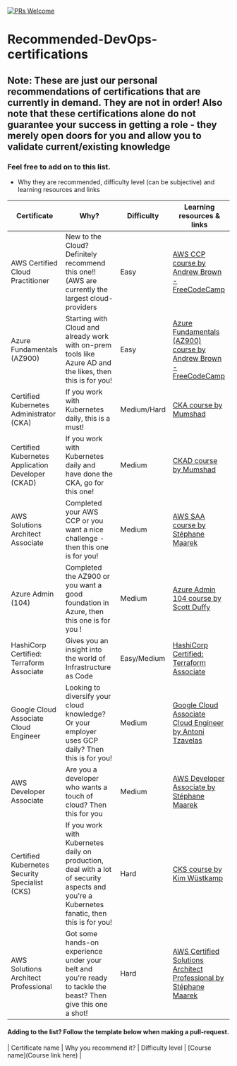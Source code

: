 [![PRs Welcome](https://img.shields.io/badge/PRs-welcome-brightgreen.svg?style=flat-square)](http://makeapullrequest.com)

# Recommended-DevOps-certifications

## Note: These are just our personal recommendations of certifications that are currently in demand. They are not in order! Also note that these certifications alone do not guarantee your success in getting a role - they merely open doors for you and allow you to validate current/existing knowledge

### Feel free to add on to this list. 

- Why they are recommended, difficulty level (can be subjective) and learning resources and links


| Certificate  | Why? | Difficulty | Learning resources & links |
| ------------- | ------------- | ------------- | ------------- |
| AWS Certified Cloud Practitioner | New to the Cloud? Definitely recommend this one!! (AWS are currently the largest cloud-providers | Easy | [AWS CCP course by Andrew Brown - FreeCodeCamp](https://www.youtube.com/watch?v=3hLmDS179YE) |
| Azure Fundamentals (AZ900) | Starting with Cloud and already work with on-prem tools like Azure AD and the likes, then this is for you!  | Easy | [Azure Fundamentals (AZ900) course by Andrew Brown - FreeCodeCamp](https://www.youtube.com/watch?v=NKEFWyqJ5XA) |
| Certified Kubernetes Administrator (CKA) | If you work with Kubernetes daily, this is a must! | Medium/Hard | [CKA course by Mumshad](https://www.udemy.com/course/certified-kubernetes-administrator-with-practice-tests/) |
| Certified Kubernetes Application Developer (CKAD)  | If you work with Kubernetes daily and have done the CKA, go for this one! | Medium | [CKAD course by Mumshad](https://www.udemy.com/course/certified-kubernetes-application-developer/) |
| AWS Solutions Architect Associate  | Completed your AWS CCP or you want a nice challenge - then this one is for you! | Medium | [AWS SAA course by Stéphane Maarek](https://www.udemy.com/course/aws-certified-solutions-architect-associate-saa-c02/) |
| Azure Admin (104)  | Completed the AZ900 or you want a good foundation in Azure, then this one is for you ! | Medium | [Azure Admin 104 course by Scott Duffy](https://www.udemy.com/course/70533-azure/) |
| HashiCorp Certified: Terraform Associate  | Gives you an insight into the world of Infrastructure as Code | Easy/Medium | [HashiCorp Certified: Terraform Associate](https://www.udemy.com/course/terraform-beginner-to-advanced/) |
| Google Cloud Associate Cloud Engineer  | Looking to diversify your cloud knowledge? Or your employer uses GCP daily? Then this is for you! | Medium | [Google Cloud Associate Cloud Engineer by Antoni Tzavelas](https://training.antonit.com/p/google-cloud-associate-cloud-engineer) |
| AWS Developer Associate | Are you a developer who wants a touch of cloud? Then this for you | Medium | [AWS Developer Associate by Stéphane Maarek](https://www.udemy.com/course/aws-certified-developer-associate-dva-c01/) |
| Certified Kubernetes Security Specialist (CKS) | If you work with Kubernetes daily on production, deal with a lot of security aspects and you're a Kubernetes fanatic, then this is for you! | Hard | [CKS course by Kim Wüstkamp](https://www.udemy.com/course/certified-kubernetes-security-specialist/) |
| AWS Solutions Architect Professional | Got some hands-on experience under your belt and you're ready to tackle the beast? Then give this one a shot! | Hard | [AWS Certified Solutions Architect Professional by Stéphane Maarek](https://www.udemy.com/course/aws-solutions-architect-professional/) |



####  Adding to the list? Follow the template below when making a pull-request.

| Certificate name | Why you recommend it? | Difficulty level | [Course name](Course link here) |

